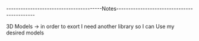 
----------------------------------------Notes--------------------------------------------

3D Models -> in order to exort I need another library so I can Use my desired models